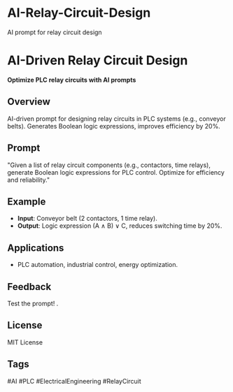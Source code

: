 # AI-Relay-Circuit-Design
AI prompt for relay circuit design
# AI-Driven Relay Circuit Design
**Optimize PLC relay circuits with AI prompts**

## Overview
AI-driven prompt for designing relay circuits in PLC systems (e.g., conveyor belts). Generates Boolean logic expressions, improves efficiency by 20%.

## Prompt
"Given a list of relay circuit components (e.g., contactors, time relays), generate Boolean logic expressions for PLC control. Optimize for efficiency and reliability."

## Example
- **Input**: Conveyor belt (2 contactors, 1 time relay).
- **Output**: Logic expression (A ∧ B) ∨ C, reduces switching time by 20%.

## Applications
- PLC automation, industrial control, energy optimization.

## Feedback
Test the prompt! .

## License
MIT License

## Tags
#AI #PLC #ElectricalEngineering #RelayCircuit
